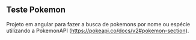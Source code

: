 ## Teste Pokemon

Projeto em angular para fazer a busca de pokemons por nome ou espécie  utilizando a PokemonAPI (https://pokeapi.co/docs/v2#pokemon-section).
